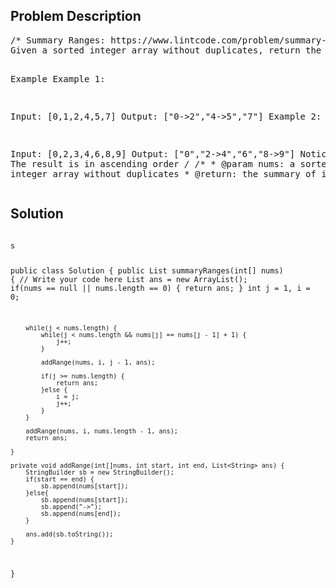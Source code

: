 <!--
<style>
  body { font-family: Arial, sans-serif; }
  .container { max-width: 600px; margin: auto; padding: 20px; }
  .comment-block { background-color: #f9f9f9; padding: 10px; border-left: 5px solid #ccc; }
  .code-block { background-color: #f4f4f4; padding: 10px; border: 1px solid #ddd; }
</style>
-->

<div class='container'>
<h2>Problem Description</h2>
<div class='comment-block'>
<pre>
/* Summary Ranges: https://www.lintcode.com/problem/summary-ranges/description
Given a sorted integer array without duplicates, return the summary of its ranges.

Example
Example 1:

Input: [0,1,2,4,5,7]
Output: ["0->2","4->5","7"]
Example 2:

Input: [0,2,3,4,6,8,9]
Output: ["0","2->4","6","8->9"]
Notice
The result is in ascending order
*/
    /**
     * @param nums:  a sorted integer array without duplicates
     * @return: the summary of its ranges
     */
</pre>
</div>

<h2>Solution</h2>
<div class='code-block'>
<pre><code class='language-java'>
s

public class Solution {
    public List<String> summaryRanges(int[] nums) {
        // Write your code here
        List<String> ans = new ArrayList<String>();
        if(nums == null || nums.length == 0) {
            return ans;
        }
        int j = 1, i = 0;
        
        while(j < nums.length) {
            while(j < nums.length && nums[j] == nums[j - 1] + 1) {
                j++;
            }
            
            addRange(nums, i, j - 1, ans);
            
            if(j >= nums.length) {
                return ans;
            }else {
                i = j;
                j++;
            }
        }
        
        addRange(nums, i, nums.length - 1, ans);
        return ans;
        
    }
    
    private void addRange(int[]nums, int start, int end, List<String> ans) {
        StringBuilder sb = new StringBuilder();
        if(start == end) {
            sb.append(nums[start]);
        }else{
            sb.append(nums[start]);
            sb.append("->");
            sb.append(nums[end]);
        }

        ans.add(sb.toString());
    }
}</code></pre>
</div>
</div>
